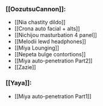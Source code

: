 ### [[OozutsuCannon]]:
- [[Nia chastity dildo]]
- [[Crona auto facial + alts]]
- [[Nichijou masturbation 4 panel]]
- [[Melodii lewd headphones]]
- [[Miya Lounging]]
- [[Nepeta bulge contortions]]
- [[Miya auto-penetration Part2]]
- [[Zazie]]

### [[Yaya]]:
- [[Miya auto-penetration Part1]]
